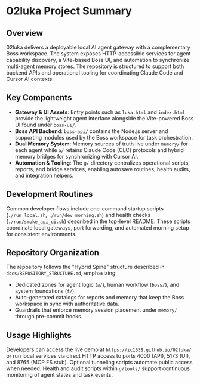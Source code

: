 # 02luka Project Summary

## Overview
02luka delivers a deployable local AI agent gateway with a complementary Boss workspace. The system exposes HTTP-accessible services for agent capability discovery, a Vite-based Boss UI, and automation to synchronize multi-agent memory stores. The repository is structured to support both backend APIs and operational tooling for coordinating Claude Code and Cursor AI contexts.

## Key Components
- **Gateway & UI Assets**: Entry points such as `luka.html` and `index.html` provide the lightweight agent interface alongside the Vite-powered Boss UI found under `boss-ui/`.
- **Boss API Backend**: `boss-api/` contains the Node.js server and supporting modules used by the Boss workspace for task orchestration.
- **Dual Memory System**: Memory sources of truth live under `memory/` for each agent while `a/` retains Claude Code (CLC) protocols and hybrid memory bridges for synchronizing with Cursor AI.
- **Automation & Tooling**: The `g/` directory centralizes operational scripts, reports, and bridge services, enabling autosave routines, health audits, and integration helpers.

## Development Routines
Common developer flows include one-command startup scripts (`./run_local.sh`, `./run/dev_morning.sh`) and health checks (`./run/smoke_api_ui.sh`) described in the top-level README. These scripts coordinate local gateways, port forwarding, and automated morning setup for consistent environments.

## Repository Organization
The repository follows the "Hybrid Spine" structure described in `docs/REPOSITORY_STRUCTURE.md`, emphasizing:
- Dedicated zones for agent logic (`a/`), human workflow (`boss/`), and system foundations (`f/`).
- Auto-generated catalogs for reports and memory that keep the Boss workspace in sync with authoritative data.
- Guardrails that enforce memory session placement under `memory/` through pre-commit hooks.

## Usage Highlights
Developers can access the live demo at `https://ic1558.github.io/02luka/` or run local services via direct HTTP access to ports 4000 (API), 5173 (UI), and 8765 (MCP FS stub). Optional tunneling scripts automate public access when needed. Health and audit scripts within `g/tools/` support continuous monitoring of agent states and task events.
